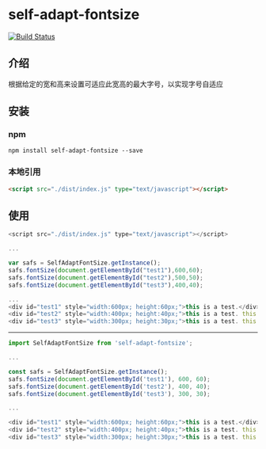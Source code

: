 # self-adapt-fontsize

[![Build Status](https://travis-ci.com/sunqian1991/self-adapt-fontsize.svg?branch=master)](https://travis-ci.com/sunqian1991/self-adapt-fontsize)

## 介绍

根据给定的宽和高来设置可适应此宽高的最大字号，以实现字号自适应

## 安装
### npm
```shell
npm install self-adapt-fontsize --save
```

### 本地引用
```html
<script src="./dist/index.js" type="text/javascript"></script>
```

## 使用

```javascript
<script src="./dist/index.js" type="text/javascript"></script>

...

var safs = SelfAdaptFontSize.getInstance();
safs.fontSize(document.getElementById("test1"),600,60);
safs.fontSize(document.getElementById("test2"),500,50);
safs.fontSize(document.getElementById("test3"),400,40);

...
<div id="test1" style="width:600px; height:60px;">this is a test.</div>
<div id="test2" style="width:400px; height:40px;">this is a test. this is a test.</div>
<div id="test3" style="width:300px; height:30px;">this is a test. this is a test. this is a test. this is a test.</div>
```

*******

```javascript
import SelfAdaptFontSize from 'self-adapt-fontsize';

...

const safs = SelfAdaptFontSize.getInstance();
safs.fontSize(document.getElementById('test1'), 600, 60);
safs.fontSize(document.getElementById('test2'), 400, 40);
safs.fontSize(document.getElementById('test3'), 300, 30);

...

<div id="test1" style="width:600px; height:60px;">this is a test.</div>
<div id="test2" style="width:400px; height:40px;">this is a test. this is a test.</div>
<div id="test3" style="width:300px; height:30px;">this is a test. this is a test. this is a test. this is a test.</div>
```
